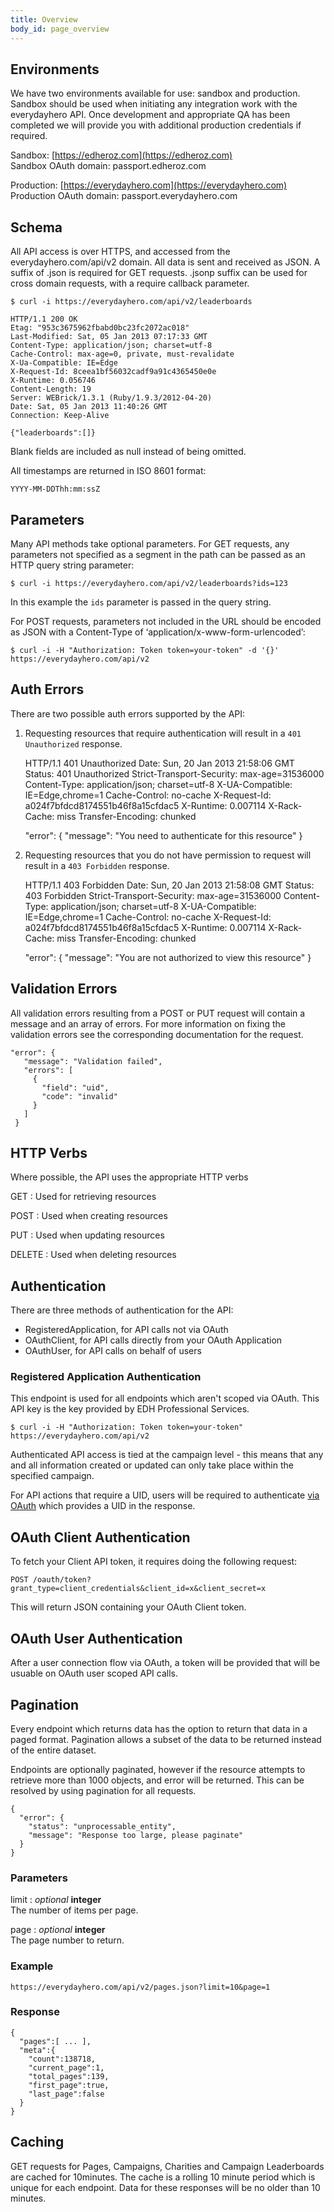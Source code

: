 ```yaml
---
title: Overview
body_id: page_overview
---
```

## Environments

We have two environments available for use: sandbox and production. Sandbox should be used when initiating any integration work with the everydayhero API.
Once development and appropriate QA has been completed we will provide you with additional production credentials if required.

Sandbox: [https://edheroz.com](https://edheroz.com)<br />
Sandbox OAuth domain: passport.edheroz.com

Production: [https://everydayhero.com](https://everydayhero.com)<br />
Production OAuth domain: passport.everydayhero.com

## Schema

All API access is over HTTPS, and accessed from the everydayhero.com/api/v2 domain. All data is sent and received as JSON. A suffix of .json is required for GET requests. .jsonp suffix can be used for cross domain requests, with a require callback
parameter.

    $ curl -i https://everydayhero.com/api/v2/leaderboards

    HTTP/1.1 200 OK
    Etag: "953c3675962fbabd0bc23fc2072ac018"
    Last-Modified: Sat, 05 Jan 2013 07:17:33 GMT
    Content-Type: application/json; charset=utf-8
    Cache-Control: max-age=0, private, must-revalidate
    X-Ua-Compatible: IE=Edge
    X-Request-Id: 8ceea1bf56032cadf9a91c4365450e0e
    X-Runtime: 0.056746
    Content-Length: 19
    Server: WEBrick/1.3.1 (Ruby/1.9.3/2012-04-20)
    Date: Sat, 05 Jan 2013 11:40:26 GMT
    Connection: Keep-Alive

    {"leaderboards":[]}

Blank fields are included as null instead of being omitted.

All timestamps are returned in ISO 8601 format:

    YYYY-MM-DDThh:mm:ssZ

## Parameters

Many API methods take optional parameters. For GET requests, any
parameters not specified as a segment in the path can be passed as an
HTTP query string parameter:

    $ curl -i https://everydayhero.com/api/v2/leaderboards?ids=123

In this example the `ids` parameter is passed in the query string.

For POST requests, parameters not included in the URL should be encoded
as JSON with a Content-Type of ‘application/x-www-form-urlencoded’:

    $ curl -i -H "Authorization: Token token=your-token" -d '{}' https://everydayhero.com/api/v2

## Auth Errors

There are two possible auth errors supported by the API:

1. Requesting resources that require authentication will result in a
`401 Unauthorized` response.

    HTTP/1.1 401 Unauthorized
    Date: Sun, 20 Jan 2013 21:58:06 GMT
    Status: 401 Unauthorized
    Strict-Transport-Security: max-age=31536000
    Content-Type: application/json; charset=utf-8
    X-UA-Compatible: IE=Edge,chrome=1
    Cache-Control: no-cache
    X-Request-Id: a024f7bfdcd8174551b46f8a15cfdac5
    X-Runtime: 0.007114
    X-Rack-Cache: miss
    Transfer-Encoding: chunked

    "error": {
      "message": "You need to authenticate for this resource"
    }

2. Requesting resources that you do not have permission to request will
result in a `403 Forbidden` response.

    HTTP/1.1 403 Forbidden
    Date: Sun, 20 Jan 2013 21:58:08 GMT
    Status: 403 Forbidden
    Strict-Transport-Security: max-age=31536000
    Content-Type: application/json; charset=utf-8
    X-UA-Compatible: IE=Edge,chrome=1
    Cache-Control: no-cache
    X-Request-Id: a024f7bfdcd8174551b46f8a15cfdac5
    X-Runtime: 0.007114
    X-Rack-Cache: miss
    Transfer-Encoding: chunked

    "error": {
      "message": "You are not authorized to view this resource"
    }

## Validation Errors

All validation errors resulting from a POST or PUT request will contain
a message and an array of errors. For more information on fixing the
validation errors see the corresponding documentation for the request.

    "error": {
       "message": "Validation failed",
       "errors": [
         {
           "field": "uid",
           "code": "invalid"
         }
       ]
     }

## HTTP Verbs

Where possible, the API uses the appropriate HTTP verbs

GET
: Used for retrieving resources

POST
: Used when creating resources

PUT
: Used when updating resources

DELETE
: Used when deleting resources

## Authentication

There are three methods of authentication for the API:

  -  RegisteredApplication, for API calls not via OAuth
  -  OAuthClient, for API calls directly from your OAuth Application
  -  OAuthUser, for API calls on behalf of users



### Registered Application Authentication

This endpoint is used for all endpoints which aren't scoped via OAuth. This API
key is the key provided by EDH Professional Services.

    $ curl -i -H "Authorization: Token token=your-token" https://everydayhero.com/api/v2

Authenticated API access is tied at the campaign level - this means that
any and all information created or updated can only take place within
the specified campaign.

For API actions that require a UID, users will be required to authenticate 
[via OAuth](/oauth-integration/#how-to-authenticate-with-edh) 
which provides a UID in the response.

## OAuth Client Authentication

To fetch your Client API token, it requires doing the following request:

    POST /oauth/token?grant_type=client_credentials&client_id=x&client_secret=x

This will return JSON containing your OAuth Client token.

## OAuth User Authentication

After a user connection flow via OAuth, a token will be provided that will be
usuable on OAuth user scoped API calls.

## Pagination

Every endpoint which returns data has the option to return that data in a paged
format. Pagination allows a subset of the data to be returned instead of the entire
dataset.

Endpoints are optionally paginated, however if the resource attempts to retrieve
more than 1000 objects, and error will be returned. This can be resolved by
using pagination for all requests.

    {
      "error": {
        "status": "unprocessable_entity",
        "message": "Response too large, please paginate"
      }
    }

### Parameters

limit : _optional_ **integer**<br/>
The number of items per page.

page : _optional_ **integer**<br/>
The page number to return.

### Example

    https://everydayhero.com/api/v2/pages.json?limit=10&page=1

### Response

    {
      "pages":[ ... ],
      "meta":{
        "count":138718,
        "current_page":1,
        "total_pages":139,
        "first_page":true,
        "last_page":false
      }
    }

## Caching

GET requests for Pages, Campaigns, Charities and Campaign Leaderboards are cached for 10minutes. The cache is a rolling 10 minute period which is unique for each endpoint. Data for these responses will be no older than 10 minutes.